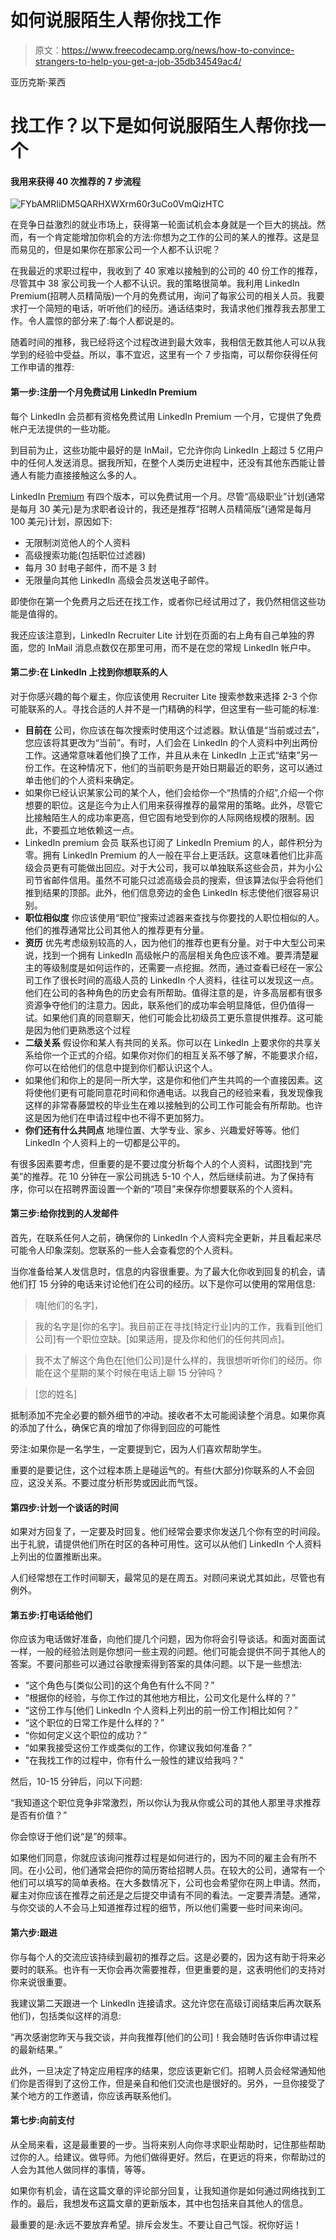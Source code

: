 # 如何说服陌生人帮你找工作

> 原文：<https://www.freecodecamp.org/news/how-to-convince-strangers-to-help-you-get-a-job-35db34549ac4/>

亚历克斯·莱西

# **找工作？以下是如何说服陌生人帮你找一个**

#### 我用来获得 40 次推荐的 7 步流程

![FYbAMRIiDM5QARHXWXrm60r3uCo0VmQizHTC](img/a3bfe70c287bc9d37fc65019fbaeacc7.png)

在竞争日益激烈的就业市场上，获得第一轮面试机会本身就是一个巨大的挑战。然而，有一个肯定能增加你机会的方法:你想为之工作的公司的某人的推荐。这是显而易见的，但是如果你在那家公司一个人都不认识呢？

在我最近的求职过程中，我收到了 40 家难以接触到的公司的 40 份工作的推荐，尽管其中 38 家公司我一个人都不认识。我的策略很简单。我利用 LinkedIn Premium(招聘人员精简版)一个月的免费试用，询问了每家公司的相关人员。我要求打一个简短的电话，听听他们的经历。通话结束时，我请求他们推荐我去那里工作。令人震惊的部分来了:每个人都说是的。

随着时间的推移，我已经将这个过程改进到最大效率，我相信无数其他人可以从我学到的经验中受益。所以，事不宜迟，这里有一个 7 步指南，可以帮你获得任何工作申请的推荐:

#### **第一步:注册一个月免费试用 LinkedIn Premium**

每个 LinkedIn 会员都有资格免费试用 LinkedIn Premium 一个月，它提供了免费帐户无法提供的一些功能。

到目前为止，这些功能中最好的是 InMail，它允许你向 LinkedIn 上超过 5 亿用户中的任何人发送消息。据我所知，在整个人类历史进程中，还没有其他东西能让普通人有能力直接接触这么多的人。

LinkedIn [Premium](https://www.linkedin.com/premium/products?) 有四个版本，可以免费试用一个月。尽管“高级职业”计划(通常是每月 30 美元)是为求职者设计的，我还是推荐“招聘人员精简版”(通常是每月 100 美元)计划，原因如下:

*   无限制浏览他人的个人资料
*   高级搜索功能(包括职位过滤器)
*   每月 30 封电子邮件，而不是 3 封
*   无限量向其他 LinkedIn 高级会员发送电子邮件。

即使你在第一个免费月之后还在找工作，或者你已经试用过了，我仍然相信这些功能是值得的。

我还应该注意到，LinkedIn Recruiter Lite 计划在页面的右上角有自己单独的界面，您的 InMail 消息点数仅在那里可用，而不是在您的常规 LinkedIn 帐户中。

#### **第二步:在 LinkedIn 上找到你想联系的人**

对于你感兴趣的每个雇主，你应该使用 Recruiter Lite 搜索参数来选择 2-3 个你可能联系的人。寻找合适的人并不是一门精确的科学，但这里有一些可能的标准:

*   **目前在**
    公司，你应该在每次搜索时使用这个过滤器。默认值是“当前或过去”，您应该将其更改为“当前”。有时，人们会在 LinkedIn 的个人资料中列出两份工作。这通常意味着他们换了工作，并且从未在 LinkedIn 上正式“结束”另一份工作。在这种情况下，他们的当前职务是开始日期最近的职务，这可以通过单击他们的个人资料来确定。
*   如果你已经认识某家公司的某个人，他们会给你一个“热情的介绍”,介绍一个你想要的职位。这是迄今为止人们用来获得推荐的最常用的策略。此外，尽管它比接触陌生人的成功率更高，但它固有地受到你的人际网络规模的限制。因此，不要孤立地依赖这一点。
*   LinkedIn premium 会员
    联系也订阅了 LinkedIn Premium 的人，邮件积分为零。拥有 LinkedIn Premium 的人一般在平台上更活跃。这意味着他们比非高级会员更有可能做出回应。对于大公司，我可以单独联系这些会员，并为小公司节省邮件信用。虽然不可能只过滤高级会员的搜索，但该算法似乎会将他们推到结果的顶部。此外，他们信息旁边的金色 LinkedIn 标志使他们很容易识别。
*   **职位相似度**
    你应该使用“职位”搜索过滤器来查找与你要找的人职位相似的人。他们的推荐通常比公司其他人的推荐更有分量。
*   **资历**
    优先考虑级别较高的人，因为他们的推荐也更有分量。对于中大型公司来说，找到一个拥有 LinkedIn 高级帐户的高层相关角色应该不难。要弄清楚雇主的等级制度是如何运作的，还需要一点挖掘。然而，通过查看已经在一家公司工作了很长时间的高级人员的 LinkedIn 个人资料，往往可以发现这一点。他们在公司的各种角色的历史会有所帮助。值得注意的是，许多高层都有很多资源争夺他们的注意力。因此，联系他们的成功率会明显降低，但仍值得一试。如果他们真的同意聊天，他们可能会比初级员工更乐意提供推荐。这可能是因为他们更熟悉这个过程
*   **二级关系**
    假设你和某人有共同的关系。你可以在 LinkedIn 上要求你的共享关系给你一个正式的介绍。如果你对你们的相互关系不够了解，不能要求介绍，你可以在给他们的信息中提到你们都认识这个人。
*   如果他们和你上的是同一所大学，这是你和他们产生共鸣的一个直接因素。这将使他们更有可能同意花时间和你通电话。以我自己的经验来看，我发现像我这样的非常春藤盟校的毕业生在难以接触到的公司工作可能会有所帮助。也许这是因为他们在申请过程中也不得不更加努力。
*   **你们还有什么共同点**
    地理位置、大学专业、家乡、兴趣爱好等等。他们 LinkedIn 个人资料上的一切都是公平的。

有很多因素要考虑，但重要的是不要过度分析每个人的个人资料，试图找到“完美”的推荐。花 10 分钟在一家公司挑选 5-10 个人，然后继续前进。为了保持有序，你可以在招聘界面设置一个新的“项目”来保存你想要联系的个人资料。

#### **第三步:给你找到的人发邮件**

首先，在联系任何人之前，确保你的 LinkedIn 个人资料完全更新，并且看起来尽可能令人印象深刻。您联系的一些人会查看您的个人资料。

当你准备给某人发信息时，信息的内容很重要。为了最大化你收到回复的机会，请他们打 15 分钟的电话来讨论他们在公司的经历。以下是你可以使用的常用信息:

> 嗨[他们的名字]，

> 我的名字是[你的名字]。我目前正在寻找[特定行业]内的工作，我看到[他们公司]有一个职位空缺。[如果适用，提及你和他们的任何共同点]。

> 我不太了解这个角色在[他们公司]是什么样的，我很想听听你们的经历。你能在这个星期的某个时候在电话上聊 15 分钟吗？

> [您的姓名]

抵制添加不完全必要的额外细节的冲动。接收者不太可能阅读整个消息。如果你真的添加了什么，确保它真的增加了你得到回应的可能性

旁注:如果你是一名学生，一定要提到它，因为人们喜欢帮助学生。

重要的是要记住，这个过程本质上是碰运气的。有些(大部分)你联系的人不会回应，这没关系。不要过度分析形势或因此而气馁。

#### 第四步:计划一个谈话的时间

如果对方回复了，一定要及时回复。他们经常会要求你发送几个你有空的时间段。出于礼貌，请提供他们所在时区的各种可用性。这可以从他们 LinkedIn 个人资料上列出的位置推断出来。

人们经常想在工作时间聊天，最常见的是在周五。对顾问来说尤其如此，尽管也有例外。

#### 第五步:打电话给他们

你应该为电话做好准备，向他们提几个问题，因为你将会引导谈话。和面对面面试一样，一般的经验法则是你想问一些主观的问题。他们可能会提供不同于其他人的答案。不要问那些可以通过谷歌搜索得到答案的具体问题。以下是一些想法:

*   “这个角色与[类似公司]的这个角色有什么不同？”
*   “根据你的经验，与你工作过的其他地方相比，公司文化是什么样的？”
*   “这份工作与[他们 LinkedIn 个人资料上列出的前一份工作]相比如何？”
*   “这个职位的日常工作是什么样的？”
*   “你如何定义这个职位的成功？”
*   “如果我接受这份工作或类似的工作，你建议我如何准备？”
*   "在我找工作的过程中，你有什么一般性的建议给我吗？"

然后，10-15 分钟后，问以下问题:

“我知道这个职位竞争非常激烈，所以你认为我从你或公司的其他人那里寻求推荐是否有价值？”

你会惊讶于他们说“是”的频率。

如果他们同意，你就应该询问推荐过程是如何进行的，因为不同的雇主会有所不同。在小公司，他们通常会把你的简历寄给招聘人员。在较大的公司，通常有一个他们可以填写的简单表格。在大多数情况下，公司也会希望你在网上申请。然而，雇主对你应该在推荐之前还是之后提交申请有不同的看法。一定要弄清楚。通常，与你交谈的人不会马上知道推荐过程的细节，所以他们需要一些时间来询问。

#### **第六步:跟进**

你与每个人的交流应该持续到最初的推荐之后。这是必要的，因为这有助于将来必要时的联系。也许有一天你会再次需要推荐，但更重要的是，这表明他们的支持对你来说很重要。

我建议第二天跟进一个 LinkedIn 连接请求。这允许您在高级订阅结束后再次联系他们)，包括类似这样的消息:

“再次感谢您昨天与我交谈，并向我推荐[他们的公司]！我会随时告诉你申请过程的最新结果。”

此外，一旦决定了特定应用程序的结果，您应该更新它们。招聘人员会经常通知他们你是否得到了这份工作，但是亲自和他们交流也是很好的。另外，一旦你接受了某个地方的工作邀请，你应该再联系他们。

#### **第七步:向前支付**

从全局来看，这是最重要的一步。当将来别人向你寻求职业帮助时，记住那些帮助过你的人。给建议。做导师。为他们做得更好。然后，在更远的将来，你帮助过的人会为其他人做同样的事情，等等。

如果你有机会，请在这篇文章的评论部分回复，让我知道你是如何通过网络找到工作的。最后，我想发布这篇文章的更新版本，其中也包括来自其他人的信息。

最重要的是:永远不要放弃希望。排斥会发生。不要让自己气馁。祝你好运！